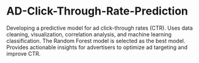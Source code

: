 # AD-Click-Through-Rate-Prediction
Developing a predictive model for ad click-through rates (CTR). Uses data cleaning, visualization, correlation analysis, and machine learning classification. The Random Forest model is selected as the best model. Provides actionable insights for advertisers to optimize ad targeting and improve CTR.
